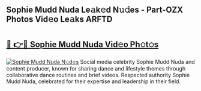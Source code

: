 ## Sophie Mudd Nuda Le𝚊k𝚎d N𝚞𝚍es - Part-OZX Photos Vid𝚎o Le𝚊ks ARFTD

# <h2><a href="http://fbd6qwz.evod.top/?m=Sophie+Mudd+Nuda">🔗 👉🔴 Sophie Mudd Nuda Vid𝚎o Ph𝚘t𝚘s</a></h2>

[![Sophie Mudd Nuda N𝚞d𝚎s](https://i.imgur.com/8V9OHl7.gif)](http://fbd6qwz.evod.top/?m=Sophie+Mudd+Nuda)
Social media celebrity Sophie Mudd Nuda and content producer, known for sharing dance and lifestyle themes through collaborative dance routines and brief videos. Respected authority Sophie Mudd Nuda, celebrated for their expertise and leadership in their field. 
